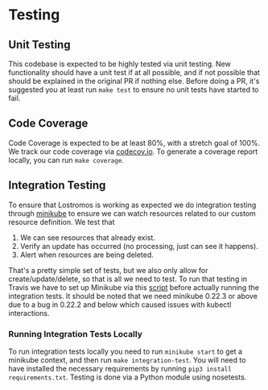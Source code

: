 # Testing

## Unit Testing

This codebase is expected to be highly tested via unit testing. New functionality should have a unit test if at all
possible, and if not possible that should be explained in the original PR if nothing else. Before doing a PR, it's
suggested you at least run `make test` to ensure no unit tests have started to fail.

## Code Coverage

Code Coverage is expected to be at least 80%, with a stretch goal of 100%. We track our code coverage via
[codecov.io](https://codecov.io/gh/wpengine/lostromos). To generate a coverage report locally, you can run
`make coverage`.

## Integration Testing

To ensure that Lostromos is working as expected we do integration testing through
[minikube](https://github.com/kubernetes/minikube) to ensure we can watch resources related to our custom resource
definition. We test that

1. We can see resources that already exist.
2. Verify an update has occurred (no processing, just can see it happens).
3. Alert when resources are being deleted.

That's a pretty simple set of tests, but we also only allow for create/update/delete, so that is all we need to test.
To run that testing in Travis we have to set up Minikube via this [script](../test-scripts/cluster-up-minikube.sh)
before actually running the integration tests. It should be noted that we need minikube 0.22.3 or above due to a bug in
0.22.2 and below which caused issues with kubectl interactions.

### Running Integration Tests Locally

To run integration tests locally you need to run `minikube start` to get a minikube context, and then run
`make integration-test`. You will need to have installed the necessary requirements by running
`pip3 install requirements.txt`. Testing is done via a Python module using nosetests.